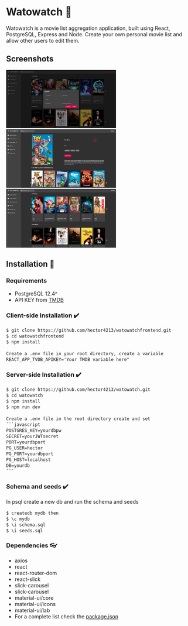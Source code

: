 # Watowatch :movie_camera:

Watowatch is a movie list aggregation application, built using React, PostgreSQL, Express and Node. Create your own personal movie list and allow other users to edit them.

## Screenshots

<img src='screenshots/register.png' width='300'>
<img src='screenshots/details.png' width='300'>
<img src='screenshots/explore.png' width='300'>

## Installation :file_folder:

### Requirements

- PostgreSQL 12.4^
- API KEY from [TMDB](https://developers.themoviedb.org/3)

### Client-side Installation :heavy_check_mark:

    $ git clone https://github.com/hector4213/watowatchfrontend.git
    $ cd watowatchfrontend
    $ npm install
    
    Create a .env file in your root directory, create a variable REACT_APP_TVDB_APIKEY='Your TMDB variable here" 

### Server-side Installation :heavy_check_mark:

    $ git clone https://github.com/hector4213/watowatch.git
    $ cd watowatch
    $ npm install
    $ npm run dev
    
    Create a .env file in the root directory create and set
    ```javascript
    POSTGRES_KEY=yourdbpw
    SECRET=yourJWTsecret
    PORT=yourdbport
    PG_USER=hector
    PG_PORT=yourdbport
    PG_HOST=localhost
    DB=yourdb
    ```

### Schema and seeds :heavy_check_mark:

In psql create a new db and run the schema and seeds

    $ createdb mydb then
    $ \c mydb
    $ \i schema.sql
    $ \i seeds.sql

### Dependencies :eyeglasses:

- axios
- react
- react-router-dom
- react-slick
- slick-carousel
- slick-carousel
- material-ui/core
- material-ui/icons
- material-ui/lab
- For a complete list check the [package.json](https://github.com/hector4213/watowatch/blob/master/package.json)
